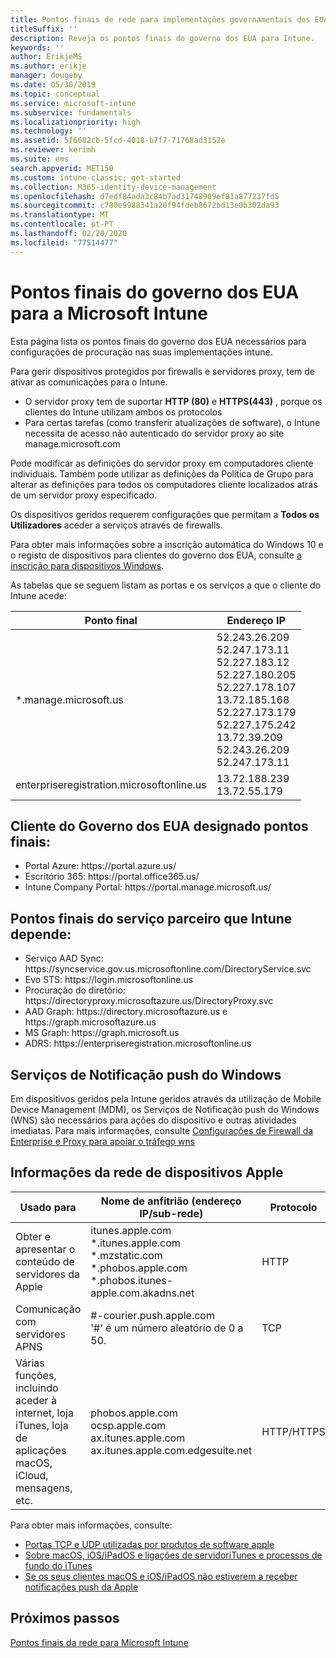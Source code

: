 ```yaml
---
title: Pontos finais de rede para implementações governamentais dos EUA - Microsoft Intune
titleSuffix: ''
description: Reveja os pontos finais do governo dos EUA para Intune.
keywords: ''
author: ErikjeMS
ms.author: erikje
manager: dougeby
ms.date: 05/30/2019
ms.topic: conceptual
ms.service: microsoft-intune
ms.subservice: fundamentals
ms.localizationpriority: high
ms.technology: ''
ms.assetid: 5f6682cb-5fcd-4018-b7f7-71768ad3152e
ms.reviewer: kerimh
ms.suite: ems
search.appverid: MET150
ms.custom: intune-classic; get-started
ms.collection: M365-identity-device-management
ms.openlocfilehash: d7edf84ada3c84b7ad31748909ef81a877237fd5
ms.sourcegitcommit: c780e9988341a20f94fdeb8672bd13e0b302da93
ms.translationtype: MT
ms.contentlocale: pt-PT
ms.lasthandoff: 02/20/2020
ms.locfileid: "77514477"
---
```

# <a name="us-government-endpoints-for-microsoft-intune"></a>Pontos finais do governo dos EUA para a Microsoft Intune

Esta página lista os pontos finais do governo dos EUA necessários para configurações de procuração nas suas implementações intune.

Para gerir dispositivos protegidos por firewalls e servidores proxy, tem de ativar as comunicações para o Intune.

- O servidor proxy tem de suportar **HTTP (80)** e **HTTPS(443)** , porque os clientes do Intune utilizam ambos os protocolos
- Para certas tarefas (como transferir atualizações de software), o Intune necessita de acesso não autenticado do servidor proxy ao site manage.microsoft.com

Pode modificar as definições do servidor proxy em computadores cliente individuais. Também pode utilizar as definições da Política de Grupo para alterar as definições para todos os computadores cliente localizados atrás de um servidor proxy especificado.

Os dispositivos geridos requerem configurações que permitam a **Todos os Utilizadores** aceder a serviços através de firewalls.

Para obter mais informações sobre a inscrição automática do Windows 10 e o registo de dispositivos para clientes do governo dos EUA, consulte [a inscrição para dispositivos Windows](../enrollment/windows-enroll.md#windows-10-auto-enrollment-and-device-registration).

As tabelas que se seguem listam as portas e os serviços a que o cliente do Intune acede:

|**Ponto final**|**Endereço IP**|
|---------------------|-----------|
|*.manage.microsoft.us | 52.243.26.209 <br> 52.247.173.11 <br> 52.227.183.12 <br>52.227.180.205 <br> 52.227.178.107 <br> 13.72.185.168 <br> 52.227.173.179 <br> 52.227.175.242 <br> 13.72.39.209 <br> 52.243.26.209 <br> 52.247.173.11 |
| enterpriseregistration.microsoftonline.us | 13.72.188.239 <br> 13.72.55.179 |

## <a name="us-government-customer-designated-endpoints"></a>Cliente do Governo dos EUA designado pontos finais:
- Portal Azure: https:\//portal.azure.us/ 
- Escritório 365: https:\//portal.office365.us/ 
- Intune Company Portal: https:\//portal.manage.microsoft.us/ 

## <a name="partner-service-endpoints-that-intune-depends-on"></a>Pontos finais do serviço parceiro que Intune depende:
- Serviço AAD Sync: https:\//syncservice.gov.us.microsoftonline.com/DirectoryService.svc
- Evo STS: https:\//login.microsoftonline.us
- Procuração do diretório: https:\//directoryproxy.microsoftazure.us/DirectoryProxy.svc
- AAD Graph: https:\//directory.microsoftazure.us e https:\//graph.microsoftazure.us
- MS Graph: https:\//graph.microsoft.us
- ADRS: https:\//enterpriseregistration.microsoftonline.us

## <a name="windows-push-notification-services"></a>Serviços de Notificação push do Windows
Em dispositivos geridos pela Intune geridos através da utilização de Mobile Device Management (MDM), os Serviços de Notificação push do Windows (WNS) são necessários para ações do dispositivo e outras atividades imediatas. Para mais informações, consulte [Configurações de Firewall da Enterprise e Proxy para apoiar o tráfego wns](https://docs.microsoft.com/windows/uwp/design/shell/tiles-and-notifications/firewall-allowlist-config)

## <a name="apple-device-network-information"></a>Informações da rede de dispositivos Apple

|**Usado para**|**Nome de anfitrião (endereço IP/sub-rede)**|**Protocolo**|**Porto**|
|------------|-----------|------------|-----------|
|Obter e apresentar o conteúdo de servidores da Apple|itunes.apple.com<br>\*.itunes.apple.com<br>\*.mzstatic.com<br>\*.phobos.apple.com<br>\*.phobos.itunes-apple.com.akadns.net|HTTP|80|
|Comunicação com servidores APNS|#-courier.push.apple.com<br>'#' é um número aleatório de 0 a 50.|TCP|5223 e 443|
|Várias funções, incluindo aceder à internet, loja iTunes, loja de aplicações macOS, iCloud, mensagens, etc.|phobos.apple.com<br>ocsp.apple.com<br>ax.itunes.apple.com<br>ax.itunes.apple.com.edgesuite.net|HTTP/HTTPS|80 ou 443|

Para obter mais informações, consulte:

- [Portas TCP e UDP utilizadas por produtos de software apple](https://support.apple.com/HT202944)
- [Sobre macOS, iOS/iPadOS e ligações de servidoriTunes e processos de fundo do iTunes](https://support.apple.com/HT201999)
- [Se os seus clientes macOS e iOS/iPadOS não estiverem a receber notificações push da Apple](https://support.apple.com/HT203609)

## <a name="next-steps"></a>Próximos passos
[Pontos finais da rede para Microsoft Intune](intune-endpoints.md)

